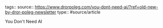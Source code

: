 tags::
source:: https://www.drorpoleg.com/you-dont-need-ai/?ref=old-new-by-dror-poleg-newsletter
type:: #source/article

You Don't Need AI
